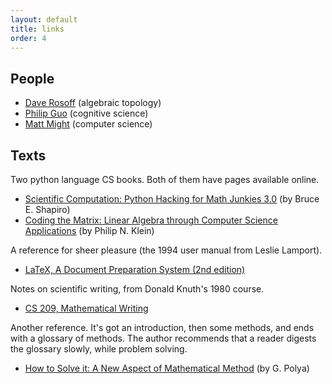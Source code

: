 ```yaml
---
layout: default
title: links
order: 4
---
```


## People

+ [Dave Rosoff](http://www.collegeofidaho.edu/directory/dave-w-rosoff-phd) (algebraic topology)
+ [Philip Guo](http://pgbovine.net/writings.htm) (cognitive science)
+ [Matt Might](http://matt.might.net/) (computer science)

## Texts

Two python language CS books. Both of them have pages available online. 
- [Scientific Computation: Python Hacking for Math Junkies 3.0](http://calculuscastle.com/pythonbook.html)  (by Bruce E. Shapiro)
- [Coding the Matrix: Linear Algebra through Computer Science Applications](http://codingthematrix.com/) 
  (by Philip N. Klein) 

A reference for sheer pleasure (the 1994 user manual from Leslie Lamport).
- [LaTeX, A Document Preparation System (2nd edition)](https://www.amazon.com/LaTeX-Document-Preparation-System-2nd/dp/0201529831)

Notes on scientific writing, from Donald Knuth's 1980 course.
- [CS 209, Mathematical Writing](http://jmlr.csail.mit.edu/reviewing-papers/knuth_mathematical_writing.pdf)

Another reference. It's got an introduction, then some methods, and ends with a glossary of methods. The author recommends that a reader digests the glossary slowly, while problem solving.
- [How to Solve it: A New Aspect of Mathematical Method](https://notendur.hi.is/hei2/teaching/Polya_HowToSolveIt.pdf) (by G. Polya) 

